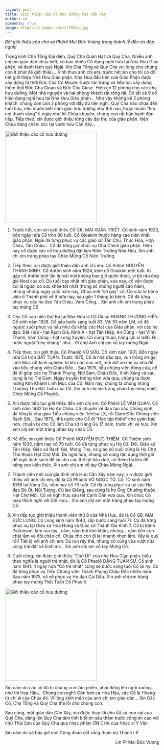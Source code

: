 ```yaml
---
layout: post
title: Giới thiệu các cố hưu dưỡng tại Cần Xây
author: va
comments: true
image: https://i.imgur.com/47fR2vq.jpg
---
```


_Bài giới thiệu của cha sở Phêrô Mai Đức Vượng trong thánh lễ đền ơn đáp nghĩa_

Trọng kính Cha Tổng Đại diện, Quý Cha Quản Hạt và Quý Cha,
Nhiều anh chị em giáo dân chưa biết, có bao nhiêu Cố đang nghỉ hưu tại Nhà Hưu Giáo phận, và danh tánh quý Ngài.
Xin Cha Tổng và Quý Cha vui lòng cho chúng con ít phút để giới thiệu…
Kính thưa anh chị em, trước hết xin cho tôi có đôi nét giới thiệu Nhà Hưu Giáo phận.
Nhà Hưu đầu tiên của Giáo Phận được xây dựng từ thời Đức Cha Cố Micae. Được tân trang và tiếp tục xây dựng thêm thời Đức Cha Gioan và Đức Cha Giuse.
Hiện có 12 phòng cho các cha hưu dưỡng. Một nhà nguyện và hai phòng khách rất rộng rãi.
Có tất cả 9 cố hiện đang nghỉ hưu tại Nhà Hưu Giáo phận…
Như vậy không kể 2 phòng khách, chúng con còn 2 phòng với đầy đủ tiện nghi, Quý Cha nào chưa đến tuổi hưu, nếu muốn biết cảm giác hưu dưỡng như thế nào, hoặc muốn “tìm nơi thanh vắng” ít ngày như lời Chúa khuyên, chúng con rất hân hạnh đón tiếp.
Tiếp theo, xin được giới thiệu từng cây đại thụ của giáo phận, hiện Chúa đang chăm sóc tại vườn hưu Cần Xây…

<div class="center">
    <img src="https://i.imgur.com/pvuiI4K.jpg" height="300px" title="Giới thiệu các cố hưu dưỡng" />
</div>

1. Trước hết, con xin giới thiệu Cố GK. MAI XUÂN TRIẾT. Cố sinh năm 1923, bốn ngày nữa Cố tròn 88 tuổi. Cố Gioakim thuộc hàng cao niên nhất giáo phận. Ngài đã từng phục vụ các giáo xứ Tân Chu, Thức Hóa, Hợp Châu, Tân Châu… Cố đã từng giữ chức vụ Cha Chính giáo phận. Hiện nay cố được các cố hưu dưỡng đặt làm Niên Trưởng Nhà Hưu.
   Xin anh chị em tràng pháo tay Chào Mừng Cố Niên Trưởng.

2. Tiếp theo, xin được giới thiệu đến anh chị em: Cố Antôn NGUYỄN THANH MINH.
   Cố Antôn sinh năm 1924, kém cố Gioakim một tuổi. Ai gặp cố Antôn một lần là mãi mãi không bao giờ quên được, vì bộ râu ông già Noel của cố. Dù tuổi cao nhất nhì giáo phận, xưa nay, cố vẫn được coi là người có sức khỏe tốt nhất (trong số những người cao niên), nhưng những ngày cuối năm này, Chúa mới “sờ gáy” cố, Cố vừa từ bệnh viện ở Thành phố về ít bữa nay, sau gần 1 tháng trị bệnh. Cố đã từng phục vụ các họ đạo Tân Châu, Vàm Cống…
   Xin anh chị em tràng pháo tay mừng Cố.

3. Cha Cố cao niên thứ Ba tại Nhà Hưu là Cố Giuse HOÀNG THƯỢNG HIỀN. Cố sinh năm 1928. Cố sắp bước sang tuổi 83. Với 53 năm LM, cố đã ngược xuôi phục vụ hầu như đủ khắp các Hạt của Giáo phận, với các họ đạo: Đất Hứa - hạt Rạch Giá, Kinh A - hạt Tân Hiệp, An Dũng - hạt Vĩnh Thạnh, Vàm Cống - hạt Long Xuyên. Cố cũng thuộc hàng lực sĩ U80. Đi nước ngoài “nhẹ nhàng” như... đi chợ
   Anh chị em vỗ tay mừng Ngài.

4. Tiếp theo, xin giới thiệu Cố Phaolô VŨ SỬU. Cố sinh năm 1931. Bốn ngày nữa Cố tròn BÁT TUẦN. Trước 1975, Cố là nhà đào tạo, vun trồng ơn gọi Linh Mục rất kinh nghiệm từ khi còn non nớt, mới dứt áo mẹ xa nhà để vào tiểu chủng viện Châu Đốc… Sau 1975, tiểu chủng viện đóng cửa, cố đã đi giúp các họ Thánh Phụng, Núi Sam, Châu Đốc, Kinh Xáng và sau cùng là họ Thị Đam. Ngày truyền thống năm vừa qua, chúng ta được mừng Kim Khánh Linh Mục của Cố. Năm nay, chúng ta chúng mừng Thượng Thọ Bát Tuần của Cố.
   Xin anh chị em tràng pháo tay nồng nhiệt Chúc Mừng Cố Phaolô.

5. Xin được tiếp tục giới thiệu đến anh chị em, Cố Phêrô LÊ VĂN QUAN. Cố sinh năm 1932 tại Họ An Châu. Cố chuyên về đào tạo các Chủng sinh, đã từng là cha giáo Tiểu chủng viện Têrêsa LX, rồi Giám Đốc Chủng viện Rạch Sỏi… Sau 1975, nhà nước cho Cố đi “Học tập thêm” cho uyên bác hơn, chuẩn bị cho Cố làm Cha sở Năng Gù 17 năm, trước khi về hưu.
   Xin anh chị em một tràng pháo tay chào Cố.

6. Kế đến, xin giới thiệu Cố Phêrô NGUYỄN ĐỨC THIÊM. Cố Thiêm sinh năm 1935, năm nay cố 76 tuổi. Cố đã từng phục vụ Họ Cái Đôi, Giáo xứ Tân Hiệp, Giáo xứ Rạch Giá, Mong Thọ, và giáo xứ cuối cùng là Họ Chợ Thủ thuộc Hạt Chợ Mới. Dù nghỉ hưu, nhưng cố cũng tận dụng thời giờ để ngồi dịch sách để lại cho các thế hệ hậu duệ, có thêm tài liệu để nâng cao kiến thức. Xin anh chị em vỗ tay Chào Mừng Ngài.

7. Thành viên mới của gia đình nhà Hưu Cần Xây năm nay, xin được giới thiệu với anh chị em, đó là Cố Phaolô VÕ NGỌC TỎ. Cố TỎ sinh năm 1938 tại Năng Gù, năm nay cố 73 tuổi. Cố đã từng phục vụ tại các Họ đạo Bò Ót, Núi Tượng, Cù lao Giêng, sau cùng là họ Ông Chưởng thuộc Hạt Chợ Mới. Cố về nghỉ hưu sau tết Canh Dần vừa qua.
   Xin chúc Cố mau thích nghi với Đời Hưu… Xin anh chị em một tràng pháo tay mừng Cố.

8. Xin tiếp tục giới thiệu thành viên thứ 8 của Nhà Hưu, đó là Cố GB. MAI ĐỨC LONG.
   Cố Long sinh năm 1940, sắp bước sang tuổi 71. Cố đã từng phục vụ tại Giáo xứ Hòa Hưng và Giáo xứ Thánh Gia Kinh 7. Cố bị bệnh Parkinson, làm run tay.. cầm, nắm hơi khó khăn, nhưng… cầm tiền còn chặt lắm và đôi chân cố, Chúa cho còn đi lại nhanh nhẹn lắm. Vậy là quý rồi! Tiết lộ với anh chị em: Dù run rẩy thế, nhưng cố cũng vừa vượt nửa vòng trái đất về bình an... Xin anh chị em vỗ tay Mừng Cố.

9. Cuối cùng, xin được giới thiệu “Chú Út” của nhà Hưu Giáo phận, hiểu theo nghĩa là người trẻ nhất, đó là Cố Phaolô ĐẶNG TUẤN SỰ. Cố sinh năm 1941. ít ngày nữa “Cố trẻ nhất” cũng sẽ bước sang tuổi Cổ lai hy. Cố đã từng phục vụ Tiểu Chủng viện Thánh Phụng Châu Đốc nhiều năm. Sau năm 1975, cố về phục vụ Họ đạo Cái Dầu. Xin anh chị em tràng pháo tay mừng Thất Tuần Cố Phaolô.

<div class="center">
    <img src="https://i.imgur.com/ve1qfpf.jpg" height="300px" title="Giới thiệu các cố hưu dưỡng" />
</div>

Xin cảm ơn các cố đã bị chúng con làm phiền, phải đứng lên ngồi xuống… như thi Hoa
Hậu… Chúng con nghĩ: Còn hơn cả Hoa Hậu, các Cố là Hòang tử chí ái của Chúa đó.
Vì lòng kính mến của anh chị em giáo dân…
Xin Các Cố, Cha Tổng và Quý Cha tha lỗi cho chúng con.

Sau cùng, một giáo dân Cần Xây, xin được thay lời cho tất cả con cái của Quý Cha, dâng lên Quý Cha tâm tình biết ơn sâu thẳm trước công ơn cao vời như Thái Sơn của Quý Cha qua nhạc phẩm ƠN CHA của Nhạc sĩ Y Vân.

Xin cảm ơn và bây giờ mời Cộng đoàn sốt sắng tham dự Thánh Lễ.

<p style="text-align:right;">Lm Pr Mai Đức Vượng</p>

